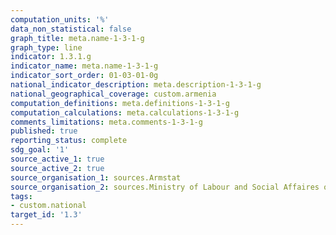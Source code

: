 ```yaml
---
computation_units: '%'
data_non_statistical: false
graph_title: meta.name-1-3-1-g
graph_type: line
indicator: 1.3.1.g
indicator_name: meta.name-1-3-1-g
indicator_sort_order: 01-03-01-0g
national_indicator_description: meta.description-1-3-1-g
national_geographical_coverage: custom.armenia
computation_definitions: meta.definitions-1-3-1-g
computation_calculations: meta.calculations-1-3-1-g
comments_limitations: meta.comments-1-3-1-g
published: true
reporting_status: complete
sdg_goal: '1'
source_active_1: true
source_active_2: true
source_organisation_1: sources.Armstat
source_organisation_2: sources.Ministry of Labour and Social Affaires of RA
tags:
- custom.national
target_id: '1.3'
---
```

